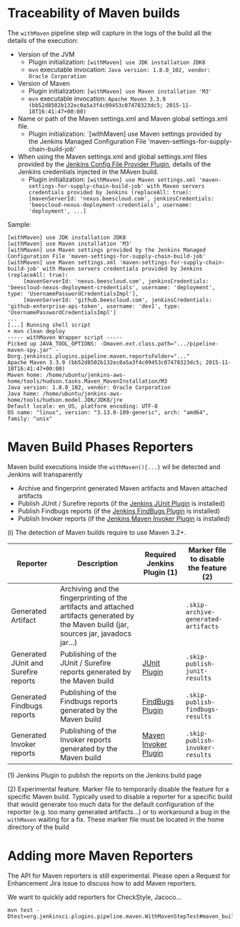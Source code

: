
# Traceability of Maven builds

The `withMaven` pipeline step will capture in the logs of the build all the details of the execution:

* Version of the JVM
   * Plugin initialization: `[withMaven] use JDK installation JDK8`
   * `mvn` executable invocation: `Java version: 1.8.0_102, vendor: Oracle Corporation`
* Version of Maven
   * Plugin initialization: `[withMaven] use Maven installation 'M3'`
   * `mvn` executable invocation: `Apache Maven 3.3.9 (bb52d8502b132ec0a5a3f4c09453c07478323dc5; 2015-11-10T16:41:47+00:00)`
* Name or path of the Maven settings.xml and Maven global settings.xml file.
   * Plugin initialization: `[withMaven] use Maven settings provided by the Jenkins Managed Configuration File 'maven-settings-for-supply-chain-build-job' 
* When using the Maven settings.xml and global settings.xml files provided by the [Jenkins Config File Provider Plugin](https://wiki.jenkins-ci.org/display/JENKINS/Config+File+Provider+Plugin),
details of the Jenkins credentials injected in the MAven build.
   * Plugin initialization: `[withMaven] use Maven settings.xml 'maven-settings-for-supply-chain-build-job' with Maven servers credentials provided by Jenkins (replaceAll: true): [mavenServerId: 'nexus.beescloud.com', jenkinsCredentials: 'beescloud-nexus-deployment-credentials', username: 'deployment', ...]` 


Sample:

```
[withMaven] use JDK installation JDK8
[withMaven] use Maven installation 'M3'
[withMaven] use Maven settings provided by the Jenkins Managed Configuration File 'maven-settings-for-supply-chain-build-job' 
[withMaven] use Maven settings.xml 'maven-settings-for-supply-chain-build-job' with Maven servers credentials provided by Jenkins (replaceAll: true): 
     [mavenServerId: 'nexus.beescloud.com', jenkinsCredentials: 'beescloud-nexus-deployment-credentials', username: 'deployment', type: 'UsernamePasswordCredentialsImpl'], 
     [mavenServerId: 'github.beescloud.com', jenkinsCredentials: 'github-enterprise-api-token', username: 'dev1', type: 'UsernamePasswordCredentialsImpl']
...
[...] Running shell script
+ mvn clean deploy
----- withMaven Wrapper script -----
Picked up JAVA_TOOL_OPTIONS: -Dmaven.ext.class.path=".../pipeline-maven-spy.jar" -Dorg.jenkinsci.plugins.pipeline.maven.reportsFolder="..." 
Apache Maven 3.3.9 (bb52d8502b132ec0a5a3f4c09453c07478323dc5; 2015-11-10T16:41:47+00:00)
Maven home: /home/ubuntu/jenkins-aws-home/tools/hudson.tasks.Maven_MavenInstallation/M3
Java version: 1.8.0_102, vendor: Oracle Corporation
Java home: /home/ubuntu/jenkins-aws-home/tools/hudson.model.JDK/JDK8/jre
Default locale: en_US, platform encoding: UTF-8
OS name: "linux", version: "3.13.0-109-generic", arch: "amd64", family: "unix"
```




# Maven Build Phases Reporters

Maven build executions inside the `withMaven(){...}` wil be detected and Jenkins will transparently
 * Archive and fingerprint generated Maven artifacts and Maven attached artifacts
 * Publish JUnit / Surefire reports (if the [Jenkins JUnit Plugin](http://wiki.jenkins-ci.org/display/JENKINS/JUnit+Plugin) is installed) 
 * Publish Findbugs reports (if the [Jenkins FindBugs Plugin](http://wiki.jenkins-ci.org/display/JENKINS/FindBugs+Plugin) is installed) 
 * Publish Invoker reports (if the [Jenkins Maven Invoker Plugin](https://wiki.jenkins.io/display/JENKINS/Maven+Invoker+Plugin) is installed) 

(i) The detection of Maven builds require to use Maven 3.2+.

 
|Reporter | Description | Required Jenkins Plugin (1) | Marker file to disable the feature (2) |
|---------|-------------|-----------------------------|----------------------------------------|
|Generated Artifact|Archiving and the fingerprinting of the artifacts and attached artifacts generated by the Maven build (jar, sources jar, javadocs jar...)| | `.skip-archive-generated-artifacts`|
| Generated JUnit and Surefire reports | Publishing of the JUnit / Surefire reports generated by the Maven build |[JUnit Plugin](http://wiki.jenkins-ci.org/display/JENKINS/JUnit+Plugin) | `.skip-publish-junit-results` |
| Generated Findbugs reports | Publishing of the Findbugs reports generated by the Maven build | [FindBugs Plugin](https://wiki.jenkins-ci.org/display/JENKINS/FindBugs+Plugin) | `.skip-publish-findbugs-results` |
| Generated Invoker reports | Publishing of the Invoker reports generated by the Maven build | [Maven Invoker Plugin](https://wiki.jenkins.io/display/JENKINS/Maven+Invoker+Plugin) | `.skip-publish-invoker-results` |

(1) Jenkins Plugin to publish the reports on the Jenkins build page

(2) Experimental feature. 
Marker file to temporarily disable the feature for a specific Maven build. 
Typically used to disable a reporter for a specific build that would generate too much data for the default configuration of the reporter (e.g. too many generated artifacts...) or 
to workaround a bug in the `withMaven` waiting for a fix. These marker file must be located in the home directory of the build

# Adding more Maven Reporters

The API for Maven reporters is still experimental. Please open a Request for Enhancement Jira issue to discuss how to add Maven reporters.

We want to quickly add reporters for CheckStyle, Jacoco...


```
mvn test -Dtest=org.jenkinsci.plugins.pipeline.maven.WithMavenStepTest#maven_build_on_master_succeeds&>mvn.log
```
